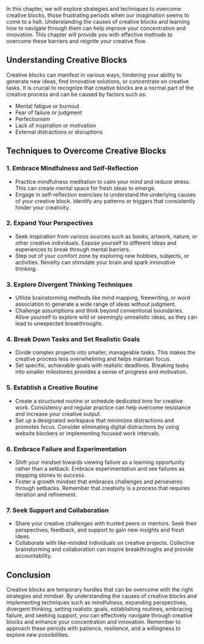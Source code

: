 
In this chapter, we will explore strategies and techniques to overcome creative blocks, those frustrating periods when our imagination seems to come to a halt. Understanding the causes of creative blocks and learning how to navigate through them can help improve your concentration and innovation. This chapter will provide you with effective methods to overcome these barriers and reignite your creative flow.

Understanding Creative Blocks
-----------------------------

Creative blocks can manifest in various ways, hindering your ability to generate new ideas, find innovative solutions, or concentrate on creative tasks. It is crucial to recognize that creative blocks are a normal part of the creative process and can be caused by factors such as:

* Mental fatigue or burnout
* Fear of failure or judgment
* Perfectionism
* Lack of inspiration or motivation
* External distractions or disruptions

Techniques to Overcome Creative Blocks
--------------------------------------

### 1. Embrace Mindfulness and Self-Reflection

* Practice mindfulness meditation to calm your mind and reduce stress. This can create mental space for fresh ideas to emerge.
* Engage in self-reflection exercises to understand the underlying causes of your creative block. Identify any patterns or triggers that consistently hinder your creativity.

### 2. Expand Your Perspectives

* Seek inspiration from various sources such as books, artwork, nature, or other creative individuals. Expose yourself to different ideas and experiences to break through mental barriers.
* Step out of your comfort zone by exploring new hobbies, subjects, or activities. Novelty can stimulate your brain and spark innovative thinking.

### 3. Explore Divergent Thinking Techniques

* Utilize brainstorming methods like mind mapping, freewriting, or word association to generate a wide range of ideas without judgment.
* Challenge assumptions and think beyond conventional boundaries. Allow yourself to explore wild or seemingly unrealistic ideas, as they can lead to unexpected breakthroughs.

### 4. Break Down Tasks and Set Realistic Goals

* Divide complex projects into smaller, manageable tasks. This makes the creative process less overwhelming and helps maintain focus.
* Set specific, achievable goals with realistic deadlines. Breaking tasks into smaller milestones provides a sense of progress and motivation.

### 5. Establish a Creative Routine

* Create a structured routine or schedule dedicated time for creative work. Consistency and regular practice can help overcome resistance and increase your creative output.
* Set up a designated workspace that minimizes distractions and promotes focus. Consider eliminating digital distractions by using website blockers or implementing focused work intervals.

### 6. Embrace Failure and Experimentation

* Shift your mindset towards viewing failure as a learning opportunity rather than a setback. Embrace experimentation and see failures as stepping stones to success.
* Foster a growth mindset that embraces challenges and perseveres through setbacks. Remember that creativity is a process that requires iteration and refinement.

### 7. Seek Support and Collaboration

* Share your creative challenges with trusted peers or mentors. Seek their perspectives, feedback, and support to gain new insights and fresh ideas.
* Collaborate with like-minded individuals on creative projects. Collective brainstorming and collaboration can inspire breakthroughs and provide accountability.

Conclusion
----------

Creative blocks are temporary hurdles that can be overcome with the right strategies and mindset. By understanding the causes of creative blocks and implementing techniques such as mindfulness, expanding perspectives, divergent thinking, setting realistic goals, establishing routines, embracing failure, and seeking support, you can effectively navigate through creative blocks and enhance your concentration and innovation. Remember to approach these periods with patience, resilience, and a willingness to explore new possibilities.

